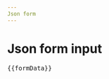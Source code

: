 ```yaml
---
Json form
---
```


<script setup>
import {
FormComponent
} from "@ghentcdh/json-forms/vue";


import { ref } from 'vue';

import { ControlBuilder, LayoutBuilder } from '@ghentcdh/tools/form';


const formData =  new ref({});

const schema = {
  type: 'object',
  properties: {
    id: { type: 'integer' },
    createdAt: { type: 'string', format: 'date-time' },
    name: { type: 'string' },
    firstname: { type: 'string' },
    age: { type: 'integer' },
    total: { type: 'number' },
    boolean: { type: 'boolean' },
    comment: { type: 'string' },
    autocomplete: { type: 'string' },
    emails: {
      type: 'array',
      items: {
        type: 'object',
        properties: {
          id: { type: 'integer' },
          createdAt: { type: 'string', format: 'date-time' },
          email: { type: 'string' },
        },
        required: ['id', 'createdAt', 'email'],
        additionalProperties: false,
      },
    },
  },
  required: ['name'],
  additionalProperties: false,
};

const uischema = LayoutBuilder.vertical()
    .addControls(
      LayoutBuilder.horizontal().addControls(
        ControlBuilder.properties('name'),
        ControlBuilder.properties('firstname'),
      ),
      LayoutBuilder.horizontal().addControls(
        ControlBuilder.properties('age').width('xs'),
        ControlBuilder.properties('total'),
        ControlBuilder.properties('boolean'),
      ),
      LayoutBuilder.horizontal()
        .addControls
        // ControlBuilder.properties('comment').textArea(),
        (),
      LayoutBuilder.horizontal().addControls(
        ControlBuilder.properties('autocomplete').autocomplete({}),
      ),
      LayoutBuilder.horizontal().addControls(
        ControlBuilder.properties('emails').detail(
          LayoutBuilder.horizontal().addControls(
            ControlBuilder.properties('email'),
          ),
        ),
      ),
    )
    .build()

</script>

# Json form input

<div>
<FormComponent :schema="schema"
                :uischema="uischema"    
                v-model="formData" />
<pre>{{formData}}</pre>
</div>